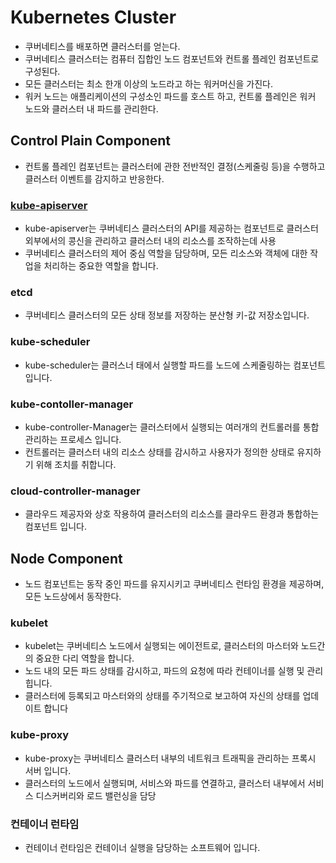 # Kubernetes Cluster
- 쿠버네티스를 배포하면 클러스터를 얻는다.
- 쿠버네티스 클러스터는 컴퓨터 집합인 노드 컴포넌트와 컨트롤 플레인 컴포넌트로 구성된다.
- 모든 클러스터는 최소 한개 이상의 노드라고 하는 워커머신을 가진다.
- 워커 노드는 애플리케이션의 구성소인 파드를 호스트 하고, 컨트롤 플레인은 워커 노드와 클러스터 내 파드를 관리한다.

## Control Plain Component
- 컨트롤 플레인 컴포넌트는 클러스터에 관한 전반적인 결정(스케줄링 등)을 수행하고 클러스터 이벤트를 감지하고 반응한다.

### [kube-apiserver](https://velog.io/@gun_123/Kubernetes-API-Server)
- kube-apiserver는 쿠버네티스 클러스터의 API를 제공하는 컴포넌트로 클러스터 외부에서의 콩신을 관리하고 클러스터 내의 리소스를 조작하는데 사용
- 쿠버네티스 클러스터의 제어 중심 역할을 담당하며, 모든 리소스와 객체에 대한 작업을 처리하는 중요한 역할을 합니다.

### etcd
- 쿠버네티스 클러스터의 모든 상태 정보를 저장하는 분산형 키-값 저장소입니다.

### kube-scheduler
- kube-scheduler는 클러스너 태에서 실행할 파드를 노드에 스케줄링하는 컴포넌트입니다.

### kube-contoller-manager
- kube-controller-Manager는 클러스터에서 실행되는 여러개의 컨트롤러를 통합 관리하는 프로세스 입니다.
- 컨트롤러는 클러스터 내의 리소스 상태를 감시하고 사용자가 정의한 상태로 유지하기 위해 조치를 취합니다.

### cloud-controller-manager
- 클라우드 제공자와 상호 작용하여 클러스터의 리소스를 클라우드 환경과 통합하는 컴포넌트 입니다.

## Node Component
- 노드 컴포넌트는 동작 중인 파드를 유지시키고 쿠버네티스 런타임 환경을 제공하며, 모든 노드상에서 동작한다.

### kubelet
- kubelet는 쿠버네티스 노드에서 실행되는 에이전트로, 클러스터의 마스터와 노드간의 중요한 다리 역할을 합니다.
- 노드 내의 모든 파드 상태를 감시하고, 파드의 요청에 따라 컨테이너를 실행 및 관리힙니다.
- 클러스터에 등록되고 마스터와의 상태를 주기적으로 보고하여 자신의 상태를 업데이트 합니다 

### kube-proxy
- kube-proxy는 쿠버네티스 클러스터 내부의 네트워크 트래픽을 관리하는 프록시 서버 입니다.
- 클러스터의 노드에서 실행되며, 서비스와 파드를 연결하고, 클러스터 내부에서 서비스 디스커버리와 로드 밸런싱을 담당

### 컨테이너 런타임
- 컨테이너 런타임은 컨테이너 실행을 담당하는 소프트웨어 입니다.

